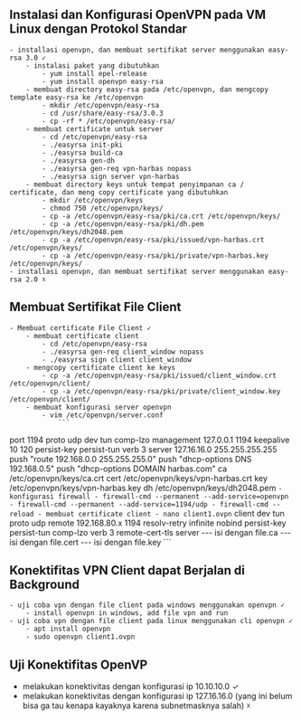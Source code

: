 ## Instalasi dan Konfigurasi OpenVPN pada VM Linux dengan Protokol Standar
    - installasi openvpn, dan membuat sertifikat server menggunakan easy-rsa 3.0 ✓
        - instalasi paket yang dibutuhkan
            - yum install epel-release
            - yum install openvpn easy-rsa
        - membuat directory easy-rsa pada /etc/openvpn, dan mengcopy template easy-rsa ke /etc/openvpn
            - mkdir /etc/openvpn/easy-rsa
            - cd /usr/share/easy-rsa/3.0.3
            - cp -rf * /etc/openvpn/easy-rsa/
        - membuat certificate untuk server
            - cd /etc/openvpn/easy-rsa
            - ./easyrsa init-pki
            - ./easyrsa build-ca
            - ./easyrsa gen-dh
            - ./easyrsa gen-req vpn-harbas nopass
            - ./easyrsa sign server vpn-harbas
        - membuat directory keys untuk tempat penyimpanan ca / certificate, dan meng copy certificate yang dibutuhkan
            - mkdir /etc/openvpn/keys
            - chmod 750 /etc/openvpn/keys/
            - cp -a /etc/openvpn/easy-rsa/pki/ca.crt /etc/openvpn/keys/
            - cp -a /etc/openvpn/easy-rsa/pki/dh.pem /etc/openvpn/keys/dh2048.pem
            - cp -a /etc/openvpn/easy-rsa/pki/issued/vpn-harbas.crt /etc/openvpn/keys/
            - cp -a /etc/openvpn/easy-rsa/pki/private/vpn-harbas.key /etc/openvpn/keys/
    - installasi openvpn, dan membuat sertifikat server menggunakan easy-rsa 2.0 ☓

## Membuat Sertifikat File Client
    - Membuat certificate File Client ✓
        - membuat certificate client
            - cd /etc/openvpn/easy-rsa
            - ./easyrsa gen-req client_window nopass
            - ./easyrsa sign client client_window
        - mengcopy certificate client ke keys
            - cp -a /etc/openvpn/easy-rsa/pki/issued/client_window.crt /etc/openvpn/client/
            - cp -a /etc/openvpn/easy-rsa/pki/private/client_window.key /etc/openvpn/client/
        - membuat konfigurasi server openvpn
            - vim /etc/openvpn/server.conf
                ```
port 1194
proto udp
dev tun
comp-lzo
management 127.0.0.1 1194
keepalive 10 120
persist-key
persist-tun
verb 3
server 127.16.16.0 255.255.255.255
push "route 192.168.0.0 255.255.255.0"
push "dhcp-options DNS 192.168.0.5"
push "dhcp-options DOMAIN harbas.com"
ca /etc/openvpn/keys/ca.crt
cert /etc/openvpn/keys/vpn-harbas.crt
key /etc/openvpn/keys/vpn-harbas.key
dh /etc/openvpn/keys/dh2048.pem
                ```
        - konfigurasi firewall
            - firewall-cmd --permanent --add-service=openvpn
            - firewall-cmd --permanent --add-service=1194/udp
            - firewall-cmd --reload
        - membuat certificate client
            - nano client1.ovpn
                ```
client
dev tun
proto udp
remote 192.168.80.x 1194
resolv-retry infinite
nobind
persist-key
persist-tun
comp-lzo
verb 3
remote-cert-tls server
<ca>
--- isi dengan file.ca
</ca>
<cert>
--- isi dengan file.cert
</cert>
<key>
--- isi dengan file.key
</key>
                ```

## Konektifitas VPN Client dapat Berjalan di Background
    - uji coba vpn dengan file client pada windows menggunakan openvpn ✓
        - install openvpn in windows, add file vpn and run
    - uji coba vpn dengan file client pada linux menggunakan cli openvpn ✓
        - apt install openvpn
        - sudo openvpn client1.ovpn

## Uji Konektifitas OpenVP
- melakukan konektivitas dengan konfigurasi ip 10.10.10.0 ✓
- melakukan konektivitas dengan konfigurasi ip 127.16.16.0 (yang ini belum bisa ga tau kenapa kayaknya karena subnetmasknya salah) ☓
